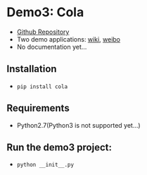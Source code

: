 Demo3: Cola
========
- [Github Repository](https://github.com/chineking/cola)
- Two demo applications: [wiki](https://github.com/chineking/cola/tree/master/app/wiki), [weibo](https://github.com/chineking/cola/tree/master/app/weibo)
- No documentation yet...

Installation
--------
- `pip install cola`

Requirements
--------
- Python2.7(Python3 is not supported yet...)

Run the demo3 project:
--------
- `python __init__.py`